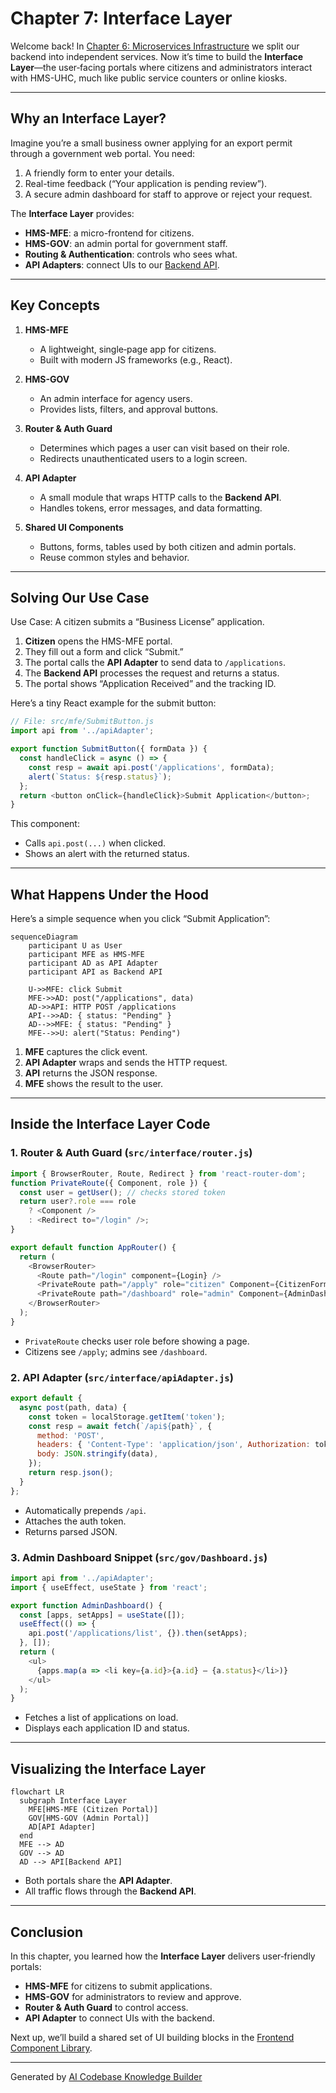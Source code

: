 # Chapter 7: Interface Layer

Welcome back! In [Chapter 6: Microservices Infrastructure](06_microservices_infrastructure_.md) we split our backend into independent services. Now it’s time to build the **Interface Layer**—the user‐facing portals where citizens and administrators interact with HMS-UHC, much like public service counters or online kiosks.

---

## Why an Interface Layer?

Imagine you’re a small business owner applying for an export permit through a government web portal. You need:

1. A friendly form to enter your details.  
2. Real-time feedback (“Your application is pending review”).  
3. A secure admin dashboard for staff to approve or reject your request.

The **Interface Layer** provides:

- **HMS-MFE**: a micro-frontend for citizens.  
- **HMS-GOV**: an admin portal for government staff.  
- **Routing & Authentication**: controls who sees what.  
- **API Adapters**: connect UIs to our [Backend API](05_backend_api_.md).

---

## Key Concepts

1. **HMS-MFE**  
   - A lightweight, single‐page app for citizens.  
   - Built with modern JS frameworks (e.g., React).

2. **HMS-GOV**  
   - An admin interface for agency users.  
   - Provides lists, filters, and approval buttons.

3. **Router & Auth Guard**  
   - Determines which pages a user can visit based on their role.  
   - Redirects unauthenticated users to a login screen.

4. **API Adapter**  
   - A small module that wraps HTTP calls to the **Backend API**.  
   - Handles tokens, error messages, and data formatting.

5. **Shared UI Components**  
   - Buttons, forms, tables used by both citizen and admin portals.  
   - Reuse common styles and behavior.

---

## Solving Our Use Case

Use Case: A citizen submits a “Business License” application.

1. **Citizen** opens the HMS-MFE portal.  
2. They fill out a form and click “Submit.”  
3. The portal calls the **API Adapter** to send data to `/applications`.  
4. The **Backend API** processes the request and returns a status.  
5. The portal shows “Application Received” and the tracking ID.

Here’s a tiny React example for the submit button:

```javascript
// File: src/mfe/SubmitButton.js
import api from '../apiAdapter';

export function SubmitButton({ formData }) {
  const handleClick = async () => {
    const resp = await api.post('/applications', formData);
    alert(`Status: ${resp.status}`);
  };
  return <button onClick={handleClick}>Submit Application</button>;
}
```
This component:
- Calls `api.post(...)` when clicked.  
- Shows an alert with the returned status.

---

## What Happens Under the Hood

Here’s a simple sequence when you click “Submit Application”:

```mermaid
sequenceDiagram
    participant U as User
    participant MFE as HMS-MFE
    participant AD as API Adapter
    participant API as Backend API

    U->>MFE: click Submit
    MFE->>AD: post("/applications", data)
    AD->>API: HTTP POST /applications
    API-->>AD: { status: "Pending" }
    AD-->>MFE: { status: "Pending" }
    MFE-->>U: alert("Status: Pending")
```

1. **MFE** captures the click event.  
2. **API Adapter** wraps and sends the HTTP request.  
3. **API** returns the JSON response.  
4. **MFE** shows the result to the user.

---

## Inside the Interface Layer Code

### 1. Router & Auth Guard (`src/interface/router.js`)

```javascript
import { BrowserRouter, Route, Redirect } from 'react-router-dom';
function PrivateRoute({ Component, role }) {
  const user = getUser(); // checks stored token
  return user?.role === role
    ? <Component />
    : <Redirect to="/login" />;
}

export default function AppRouter() {
  return (
    <BrowserRouter>
      <Route path="/login" component={Login} />
      <PrivateRoute path="/apply" role="citizen" Component={CitizenForm} />
      <PrivateRoute path="/dashboard" role="admin" Component={AdminDashboard} />
    </BrowserRouter>
  );
}
```
- `PrivateRoute` checks user role before showing a page.  
- Citizens see `/apply`; admins see `/dashboard`.

### 2. API Adapter (`src/interface/apiAdapter.js`)

```javascript
export default {
  async post(path, data) {
    const token = localStorage.getItem('token');
    const resp = await fetch(`/api${path}`, {
      method: 'POST',
      headers: { 'Content-Type': 'application/json', Authorization: token },
      body: JSON.stringify(data),
    });
    return resp.json();
  }
};
```
- Automatically prepends `/api`.  
- Attaches the auth token.  
- Returns parsed JSON.

### 3. Admin Dashboard Snippet (`src/gov/Dashboard.js`)

```javascript
import api from '../apiAdapter';
import { useEffect, useState } from 'react';

export function AdminDashboard() {
  const [apps, setApps] = useState([]);
  useEffect(() => {
    api.post('/applications/list', {}).then(setApps);
  }, []);
  return (
    <ul>
      {apps.map(a => <li key={a.id}>{a.id} – {a.status}</li>)}
    </ul>
  );
}
```
- Fetches a list of applications on load.  
- Displays each application ID and status.

---

## Visualizing the Interface Layer

```mermaid
flowchart LR
  subgraph Interface Layer
    MFE[HMS-MFE (Citizen Portal)]
    GOV[HMS-GOV (Admin Portal)]
    AD[API Adapter]
  end
  MFE --> AD
  GOV --> AD
  AD --> API[Backend API]
```
- Both portals share the **API Adapter**.  
- All traffic flows through the **Backend API**.

---

## Conclusion

In this chapter, you learned how the **Interface Layer** delivers user‐friendly portals:

- **HMS-MFE** for citizens to submit applications.  
- **HMS-GOV** for administrators to review and approve.  
- **Router & Auth Guard** to control access.  
- **API Adapter** to connect UIs with the backend.

Next up, we’ll build a shared set of UI building blocks in the [Frontend Component Library](08_frontend_component_library_.md).

---

Generated by [AI Codebase Knowledge Builder](https://github.com/The-Pocket/Tutorial-Codebase-Knowledge)